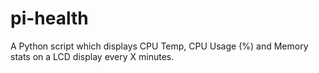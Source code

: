 # pi-health
A Python script which displays CPU Temp, CPU Usage (%) and Memory stats on a LCD display every X minutes.
